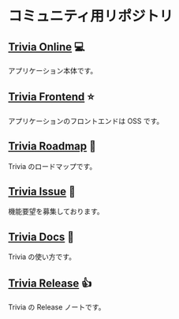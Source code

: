 # コミュニティ用リポジトリ

## [Trivia Online](https://trivia-online.com/) :computer:
アプリケーション本体です。

## [Trivia Frontend](https://github.com/itizawa/trivia) :star:
アプリケーションのフロントエンドは OSS です。

## [Trivia Roadmap](https://github.com/trivia-online/trivia-roadmap/projects/1) :rocket:
Trivia のロードマップです。

## [Trivia Issue](https://github.com/trivia-online/trivia-roadmap/issues) :thinking:
機能要望を募集しております。

## [Trivia Docs](https://itizawa-tech.growi.cloud/5f6743ba08a03a0048950df0) :pencil:
Trivia の使い方です。

## [Trivia Release](https://github.com/itizawa/trivia/releases) :+1:
Trivia の Release ノートです。
